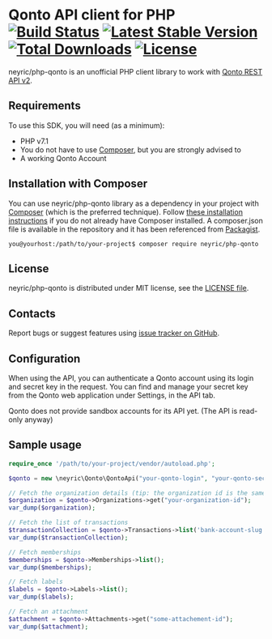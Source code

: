 Qonto API client for PHP [![Build Status](https://travis-ci.org/ericabouaf/php-qonto.svg?branch=master)](https://travis-ci.org/ericabouaf/php-qonto) [![Latest Stable Version](https://poser.pugx.org/neyric/php-qonto/v/stable)](https://packagist.org/packages/neyric/php-qonto) [![Total Downloads](https://poser.pugx.org/neyric/php-qonto/downloads)](https://packagist.org/packages/neyric/php-qonto) [![License](https://poser.pugx.org/neyric/php-qonto/license)](https://packagist.org/packages/neyric/php-qonto)
=================================================

neyric/php-qonto is an unofficial PHP client library to work with [Qonto REST API v2](https://api-doc.qonto.eu/).


Requirements
-------------------------------------------------
To use this SDK, you will need (as a minimum):
* PHP v7.1
* You do not have to use [Composer](https://getcomposer.org/), but you are strongly advised to
* A working Qonto Account


Installation with Composer
-------------------------------------------------
You can use neyric/php-qonto library as a dependency in your project with [Composer](https://getcomposer.org/) (which is the preferred technique). Follow [these installation instructions](https://getcomposer.org/doc/00-intro.md) if you do not already have Composer installed.
A composer.json file is available in the repository and it has been referenced from [Packagist](https://packagist.org/packages/neyric/php-qonto). 

    you@yourhost:/path/to/your-project$ composer require neyric/php-qonto
    

License
-------------------------------------------------
neyric/php-qonto is distributed under MIT license, see the [LICENSE file](https://github.com/neyric/php-qonto/blob/master/LICENSE).


Contacts
-------------------------------------------------
Report bugs or suggest features using [issue tracker on GitHub](https://github.com/ericabouaf/php-qonto).


Configuration
-------------------------------------------------

When using the API, you can authenticate a Qonto account using its login and secret key in the request. You can find and manage your secret key from the Qonto web application under Settings, in the API tab.

Qonto does not provide sandbox accounts for its API yet. (The API is read-only anyway)


Sample usage
-------------------------------------------------
```php
require_once '/path/to/your-project/vendor/autoload.php';

$qonto = new \neyric\Qonto\QontoApi("your-qonto-login", "your-qonto-secret-key");

// Fetch the organization details (tip: the organization id is the same as the login)
$organization = $qonto->Organizations->get("your-organization-id");
var_dump($organization);

// Fetch the list of transactions
$transactionCollection = $qonto->Transactions->list('bank-account-slug', 'FR76XXXXXXXXXXXXXXXXXXXXXXX');
var_dump($transactionCollection);

// Fetch memberships
$memberships = $qonto->Memberships->list();
var_dump($memberships);

// Fetch labels
$labels = $qonto->Labels->list();
var_dump($labels);

// Fetch an attachment
$attachment = $qonto->Attachments->get("some-attachement-id");
var_dump($attachment);
```


